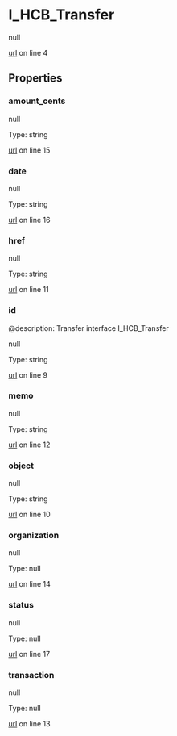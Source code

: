 # I_HCB_Transfer

null 

[url](https://github.com/devramsean0/hcb.js/blob/e67a168/src/api_schemas/transfer.ts#L4) on line 4  

## Properties
### amount_cents

null 

Type: string  

[url](https://github.com/devramsean0/hcb.js/blob/e67a168/src/api_schemas/transfer.ts#L15) on line 15  

### date

null 

Type: string  

[url](https://github.com/devramsean0/hcb.js/blob/e67a168/src/api_schemas/transfer.ts#L16) on line 16  

### href

null 

Type: string  

[url](https://github.com/devramsean0/hcb.js/blob/e67a168/src/api_schemas/transfer.ts#L11) on line 11  

### id
@description: Transfer interface
 I_HCB_Transfer 

null 

Type: string  

[url](https://github.com/devramsean0/hcb.js/blob/e67a168/src/api_schemas/transfer.ts#L9) on line 9  

### memo

null 

Type: string  

[url](https://github.com/devramsean0/hcb.js/blob/e67a168/src/api_schemas/transfer.ts#L12) on line 12  

### object

null 

Type: string  

[url](https://github.com/devramsean0/hcb.js/blob/e67a168/src/api_schemas/transfer.ts#L10) on line 10  

### organization

null 

Type: null  

[url](https://github.com/devramsean0/hcb.js/blob/e67a168/src/api_schemas/transfer.ts#L14) on line 14  

### status

null 

Type: null  

[url](https://github.com/devramsean0/hcb.js/blob/e67a168/src/api_schemas/transfer.ts#L17) on line 17  

### transaction

null 

Type: null  

[url](https://github.com/devramsean0/hcb.js/blob/e67a168/src/api_schemas/transfer.ts#L13) on line 13  
